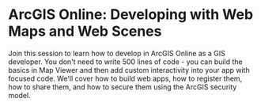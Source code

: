 # ArcGIS Online: Developing with Web Maps and Web Scenes

Join this session to learn how to develop in ArcGIS Online as a GIS developer. You don't need to write 500 lines of code - you can build the basics in Map Viewer and then add custom interactivity into your app with focused code. We'll cover how to build web apps, how to register them, how to share them, and how to secure them using the ArcGIS security model.
